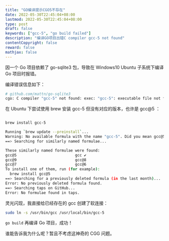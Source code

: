```yaml
---
title: "GO编译提示CGO5不存在"
date: 2022-05-30T22:45:04+08:00
lastmod: 2022-05-30T22:45:04+08:00
type: post
draft: false
keywords: ["gcc-5", "go build failed"]
description: "编译GO项目出错C compiler gcc-5 not found"
contentCopyright: false
reward: false
mathjax: false
---
```


因一个 Go 项目依赖了 go-sqlite3 包，导致在 Windows10 Ubuntu 子系统下编译 Go 项目时报错。

<!--more-->

编译错误信息如下：

```bash
# github.com/mattn/go-sqlite3
cgo: C compiler "gcc-5" not found: exec: "gcc-5": executable file not found in $PATH
```

在 Ubuntu 下尝试使用 brew 安装 gcc-5 但没有对应的版本，也许是 gcc@5 ：

```bash

brew install gcc-5

Running `brew update --preinstall`...
Warning: No available formula with the name "gcc-5". Did you mean gcc@5, gcc, gcc@9, gcc@8, gcc@7 or gcc@6?
==> Searching for similarly named formulae...

These similarly named formulae were found:
gcc@5                          gcc ✔
gcc@9                          gcc@8
gcc@7                          gcc@6
To install one of them, run (for example):
  brew install gcc@5
==> Searching for a previously deleted formula (in the last month)...
Error: No previously deleted formula found.
==> Searching taps on GitHub...
Error: No formulae found in taps.
```

灵光闪现，我直接给已经存在的 gcc 创建了软连接：

```bash
sudo ln -s /usr/bin/gcc /usr/local/bin/gcc-5
```

`go build` 再编译 Go 项目，成功！

谁能告诉我为什么呢？暂且不考虑这神奇的 CGG 问题。
